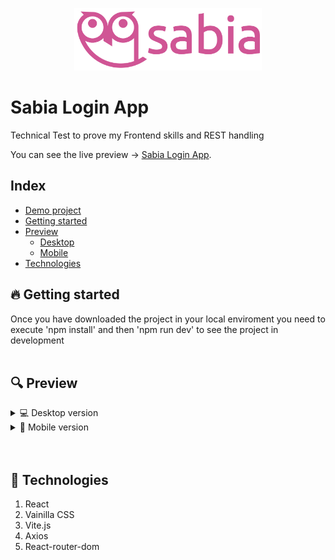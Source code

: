 <p align="center">
    <a href="#linkdemo">
        <img src="./src/assets/logos/logo_fucsia.png" height="100" alt="Sabia"/>
    </a>
</p>

<h1 id="web">Sabia Login App</h1>

Technical Test to prove my Frontend skills and REST handling

You can see the live preview → [Sabia Login App](link-here).

## Index

- [Demo project](#web)
- [Getting started](#scripts)
- [Preview](#preview)
  - [Desktop](#desktop)
  - [Mobile](#mobile)
- [Technologies](#technologies)

<h2 id="scripts">🔥 Getting started</h2>
Once you have downloaded the project in your local enviroment you need to execute 'npm install' and then 'npm run dev' to see the project in development 
<br>
<br>

<h2 id="preview">🔍 Preview</h2>

<details>
  <summary id="desktop">💻 Desktop version</summary>    
  <img src="./AppPreview/desktopview1.png" alt="Desktop view 1">
  <img src="./AppPreview/desktopview2.png" alt="Desktop view 2">
  <img src="./AppPreview/desktopview3.png" alt="Desktop view 3">
  <img src="./AppPreview/desktopview4.png" alt="Desktop view 4">
</details>

<details>
  <summary id="mobile">📱 Mobile version</summary>  
  <img src="./AppPreview/mobileview1.png" alt="Mobile view 1">
  <img src="./AppPreview/mobileview2.png" alt="Mobile view 2">
  <img src="./AppPreview/mobileview3.png" alt="Mobile view 3">
  <img src="./AppPreview/mobileview4.png" alt="Mobile view 4">
</details>
<br>
<br>
<h2 id="technologies">📲 Technologies</h2>

1. React
2. Vainilla CSS
3. Vite.js
4. Axios
5. React-router-dom
